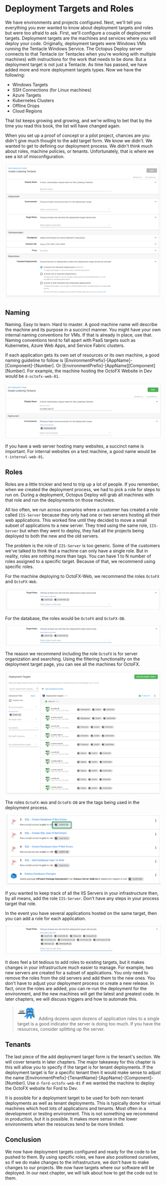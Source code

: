 # Deployment Targets and Roles

We have environments and projects configured. Next, we'll tell you everything you ever wanted to know about deployment targets and roles but were too afraid to ask. First, we'll configure a couple of deployment targets.  Deployment targets are the machines and services where you will deploy your code.  Originally, deployment targets were Windows VMs running the Tentacle Windows Service.  The Octopus Deploy server connects to that Tentacle (or Tentacles when you're working with multiple machines) with instructions for the work that needs to be done.  But a deployment target is not just a Tentacle.  As time has passed, we have added more and more deployment targets types.  Now we have the following:

 - Windows Targets
 - SSH Connections (for Linux machines)
 - Azure Targets
 - Kubernetes Clusters
 - Offline Drops
 - Cloud Regions  

That list keeps growing and growing, and we're willing to bet that by the time you read this book, the list will have changed again.

When you set up a proof of concept or a pilot project, chances are you didn't give much thought to the add target form.  We know we didn't.  We wanted to get to defining our deployment process.  We didn't think much about roles, machine policies, or tenants.  Unfortunately, that is where we see a lot of misconfiguration.  

![](images/deploymenttargets-emptyform.png)

## Naming

Naming.  Easy to learn.  Hard to master.  A good machine name will describe the machine and its purpose in a succinct manner.  You might have your own internal naming conventions for VMs. If that is already in place, use that.  Naming conventions tend to fall apart with PaaS targets such as Kubernetes, Azure Web Apps, and Service Fabric clusters.

If each application gets its own set of resources or its own machine, a good naming guideline to follow is [EnvironmentPrefix]-[AppName]-[Component]-[Number].  Or [EnvironmentPrefix]-[AppName][Component][Number].  For example, the machine hosting the OctoFX Website in Dev would be `d-octofx-web-01`.

![](images/deploymenttarget-name.png)

If you have a web server hosting many websites, a succinct name is important.  For internal websites on a test machine, a good name would be `t-internal-web-01`.

## Roles

Roles are a little trickier and tend to trip up a lot of people.  If you remember, when we created the deployment process, we had to pick a role for steps to run on.  During a deployment, Octopus Deploy will grab all machines with that role and run the deployments on those machines.

All too often, we run across scenarios where a customer has created a role called `IIS-Server` because they only had one or two servers hosting all their web applications.  This worked fine until they decided to move a small subset of applications to a new server.  They tried using the same role, `IIS-Server` but when they went to deploy, they had all the projects being deployed to both the new and the old servers.  

The problem is the role of `IIS-Server` is too generic.  Some of the customers we've talked to think that a machine can only have a single role.  But in reality, roles are nothing more than tags.  You can have 1 to N number of roles assigned to a specific target.  Because of that, we recommend using specific roles.  

For the machine deploying to OctoFX-Web, we recommend the roles `OctoFX` and `OctoFX-Web`.  

![](images/deploymenttarget-roles.png)

For the database, the roles would be `OctoFX` and `OctoFX-DB`.  

![](images/deploymenttargets-dabaseroles.png)

The reason we recommend including the role `OctoFX` is for server organization and searching.  Using the filtering functionality on the deployment target page, you can see all the machines for OctoFX.

![](images/deploymenttargets-rolefilter.png)

The roles `OctoFX-Web` and `OctoFX-DB` are the tags being used in the deployment process.

![](images/deploymenttarget-processexample.png)

If you wanted to keep track of all the IIS Servers in your infrastructure then, by all means, add the role `IIS-Server`.  Don't have any steps in your process target that role.

In the event you have several applications hosted on the same target, then you can add a role for each application.

![](images/deploymenttarget-multipleroles.png)

It does feel a bit tedious to add roles to existing targets, but it makes changes in your infrastructure much easier to manage.  For example, two new servers are created for a subset of applications.  You only need to remove the roles from the old servers and add them to the new ones.  You don't have to adjust your deployment process or create a new release.  In fact, once the roles are added, you can re-run the deployment for the environment, and the new machines will get the latest and greatest code.  In later chapters, we will discuss triggers and how to automate this.    

> ![](images/professoroctopus.png) Adding dozens upon dozens of application roles to a single target is a good indicator the server is doing too much.  If you have the resources, consider splitting up the server.  

## Tenants

The last piece of the add deployment target form is the tenant's section.  We will cover tenants in later chapters.  The major takeaway for this chapter is this will allow you to specify if the target is for tenant deployments.  If the deployment target is for a specific tenant then it would make sense to adjust the name [EnvironmentPrefix]-[TenantName]-[AppName]-[Component]-[Number].  Use `d-ford-octofx-web-01` if we wanted the machine to deploy the OctoFX website for Ford to Dev.

It is possible for a deployment target to be used for both non-tenant deployments as well as tenant deployments.  This is typically done for virtual machines which host lots of applications and tenants. Most often in a development or testing environment. This is not something we recommend in production, but it is possible.  It makes more sense in the lower environments when the resources tend to be more limited.

## Conclusion

We now have deployment targets configured and ready for the code to be pushed to them.  By using specific roles, we have also positioned ourselves, so if we do make changes to the infrastructure, we don't have to make changes to our projects.  We now have targets where our software will be deployed. In our next chapter, we will talk about how to get the code out to them.
